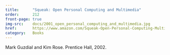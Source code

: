 ```yaml
---
title:      "Squeak: Open Personal Computing and Multimedia"
order:      212
front-page: true
img-src:    docs/2001_open_personal_computing_and_multimedia.jpg
href:       https://www.amazon.com/Squeak-Open-Personal-Computing-Multimedia/dp/0130280917
category:   Books
---
```

Mark Guzdial and Kim Rose. Prentice Hall, 2002.
